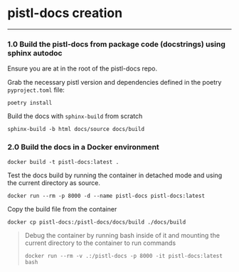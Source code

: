 # pistl-docs creation

---

### 1.0 Build the pistl-docs from package code (docstrings) using sphinx autodoc

Ensure you are at in the root of the pistl-docs repo.

Grab the necessary pistl version and dependencies defined in the poetry `pyproject.toml` file:
```commandline
poetry install
```
 
Build the docs with `sphinx-build` from scratch
```
sphinx-build -b html docs/source docs/build
```

### 2.0 Build the docs in a Docker environment

```commandline
docker build -t pistl-docs:latest .
```

Test the docs build by running the container in detached mode and using the current directory as source.
```commandline
docker run --rm -p 8000 -d --name pistl-docs pistl-docs:latest
```

Copy the build file from the container
```commandline
docker cp pistl-docs:/pistl-docs/docs/build ./docs/build
```

<blockquote>
Debug the container by running bash inside of it and mounting the current directory to the container to run commands

```commandline
docker run --rm -v .:/pistl-docs -p 8000 -it pistl-docs:latest bash
```
</blockquote>